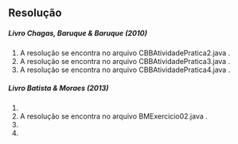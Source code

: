 ## Resolução

##### Livro Chagas, Baruque & Baruque (2010)
1) A resolução se encontra no arquivo CBBAtividadePratica2.java .
2) A resolução se encontra no arquivo CBBAtividadePratica3.java .
3) A resolução se encontra no arquivo CBBAtividadePratica4.java .
##### Livro Batista & Moraes (2013)
1) 
2) A resolução se encontra no arquivo BMExercicio02.java .
3)
4)